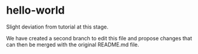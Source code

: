 hello-world
===========

Slight deviation from tutorial at this stage. 

We have created a second branch to edit this file and propose changes that can then be merged with the original README.md file.

